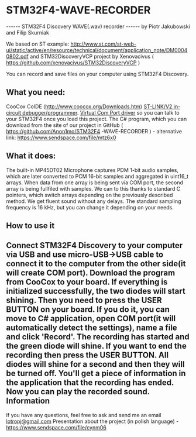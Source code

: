 STM32F4-WAVE-RECORDER
=====================

  ------ STM32F4 Discovery WAVE(.wav) recorder ------
 	    	by Piotr Jakubowski and Filip Skurniak

  We based on ST example:
  http://www.st.com/st-web-ui/static/active/en/resource/technical/document/application_note/DM00040802.pdf
  and STM32DiscoveryVCP project by Xenovacivus ( https://github.com/xenovacivus/STM32DiscoveryVCP )

  You can record and save files on your computer using STM32F4 Discovery.

  What you need:
  --------------
  CooCox CoIDE (http://www.coocox.org/Downloads.htm)
  [ST-LINK/V2 in-circuit debugger/programmer](http://www.st.com/web/catalog/tools/FM146/CL1984/SC724/SS1677/PF251168).
  [Virtual Com Port driver](http://www.st.com/web/en/catalog/tools/PF257938) so you can talk to your STM32F4 once you      load this project.
  The C# program, which you can download from the site of our project in GitHub ( https://github.com/Anon1mo/STM32F4        -WAVE-RECORDER ) - alternative link: https://www.sendspace.com/file/mtz6x0
 
 What it does:
 ------------
 The built-in MP45DT02 Microphone captures PDM 1-bit audio samples, which are later converted to PCM 16-bit samples and
 aggregated in uint16_t arrays. When data from one array is being sent via COM port, the second array is being fullfiled
 with samples. We can to this thanks to standard C pointers, which switch arrays depending on the previously described    method. We get fluent sound without any delays. The standard sampling frequency is 16 kHz, but you can change it         depending on your needs.
 
 How to use it
 -------------
 Connect STM32F4 Discovery to your computer via USB and use micro-USB->USB cable to connect it to the computer from the  other side(it will create COM port). Download the program from CooCox to your board. If everything is initialized successfully, the two diodes will start shining. Then you need to press the USER BUTTON on your board. If you do it, you can move to C# application, open COM port(it will automatically detect the settings), name a file and click 'Record'. The recording has started and the green diode will shine. If you want to end the recording then press the USER BUTTON. All diodes will shine for a second and then they will be turned off. You'll get a piece of information in the application that the recording has ended. Now you can play the recorded sound.
 Information
 -----------
 If you have any questions, feel free to ask and send me an email lotropj@gmail.com
 Presentation about the project (in polish language) - https://www.sendspace.com/file/cynm06
